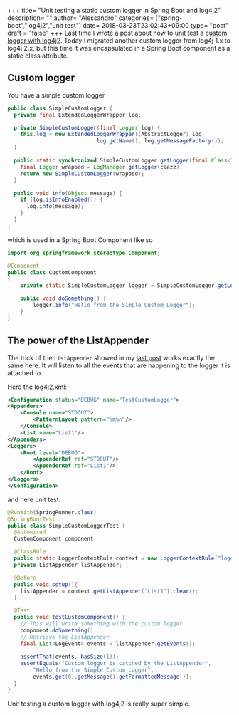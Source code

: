 +++
title= "Unit testing a static custom logger in Spring Boot and log4j2"
description= ""
author= "Alessandro"
categories= ["spring-boot","log4j2","unit test"]
date= 2018-03-23T23:02:43+09:00
type= "post"
draft = "false"
+++
Last time I wrote a post about [how to unit test a custom logger with log4j2](https://www.alebaffa.com/2018/03/17/unit-testing-custom-logger-log4j2/). Today I migrated another custom logger from log4j 1.x to log4j 2.x, but this time it was encapsulated in a Spring Boot component as a static class attribute.

## Custom logger
You have a simple custom logger

```java
public class SimpleCustomLogger {
  private final ExtendedLoggerWrapper log;

  private SimpleCustomLogger(final Logger log) {
    this.log = new ExtendedLoggerWrapper((AbstractLogger) log, 
                            log.getName(), log.getMessageFactory());
  }

  public static synchronized SimpleCustomLogger getLogger(final Class<?> clazz) {
    final Logger wrapped = LogManager.getLogger(clazz);
    return new SimpleCustomLogger(wrapped);
  }

  public void info(Object message) {
    if (log.isInfoEnabled()) {
      log.info(message);
    }
  }
}
```

which is used in a Spring Boot Component like so

```java
import org.springframework.stereotype.Component;

@Component
public class CustomComponent
{
    private static SimpleCustomLogger logger = SimpleCustomLogger.getLogger(CustomComponent.class);

    public void doSomething() {
        logger.info("Hello from the Simple Custom Logger");
    }
}
```

## The power of the ListAppender
The trick of the `ListAppender` showed in my [last post](https://www.alebaffa.com/2018/03/17/unit-testing-custom-logger-log4j2/) works exactly the same here. It will listen to all the events that are happening to the logger it is attached to.

Here the log4j2.xml:
```xml
<Configuration status="DEBUG" name="TestCustomLogger">
<Appenders>
    <Console name="STDOUT">
        <PatternLayout pattern="%m%n"/>
    </Console>
    <List name="List1"/>
</Appenders>
<Loggers>
    <Root level="DEBUG">
        <AppenderRef ref="STDOUT"/>
        <AppenderRef ref="List1"/>
    </Root>
</Loggers>
</Configuration>
```

and here unit test:

```java
@RunWith(SpringRunner.class)
@SpringBootTest
public class SimpleCustomLoggerTest {
  @Autowired
  CustomComponent component;

  @ClassRule
  public static LoggerContextRule context = new LoggerContextRule("log4j2.xml");
  private ListAppender listAppender;

  @Before
  public void setup(){
    listAppender = context.getListAppender("List1").clear();
  }

  @Test
  public void testCustomComponent() {
    // This will write something with the custom logger
    component.doSomething(); 
    // Retrieve the ListAppender
    final List<LogEvent> events = listAppender.getEvents();
    
    assertThat(events, hasSize(1));
    assertEquals("Custom logger is catched by the ListAppender",
        "Hello from the Simple Custom Logger",
        events.get(0).getMessage().getFormattedMessage());
  }
}
```
Unit testing a custom logger with log4j2 is really super simple.
